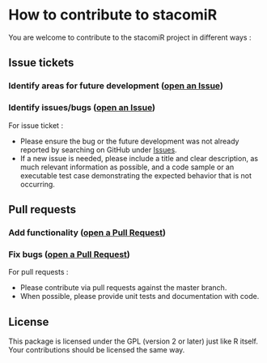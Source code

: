 # How to contribute to stacomiR

You are welcome to contribute to the stacomiR project in different ways :

## Issue tickets
### Identify areas for future development ([open an Issue](https://github.com/MarionLegrandLogrami/stacomiR/issues))
### Identify issues/bugs ([open an Issue](https://github.com/MarionLegrandLogrami/stacomiR/issues))
For issue ticket :
- Please ensure the bug or the future development was not already reported by searching on GitHub under [Issues](https://github.com/MarionLegrandLogrami/stacomiR/issues).
- If a new issue is needed, please include a title and clear description, as much relevant information as possible, and a code sample or an executable test 
case demonstrating the expected behavior that is not occurring.

## Pull requests
### Add functionality ([open a Pull Request](https://github.com/MarionLegrandLogrami/stacomiR/pulls))
### Fix bugs ([open a Pull Request](https://github.com/MarionLegrandLogrami/stacomiR/pulls))
For pull requests :
- Please contribute via pull requests against the master branch.
- When possible, please provide unit tests and documentation with code.

## License
This package is licensed under the GPL (version 2 or later) just like R itself. Your contributions should be licensed the same way.
